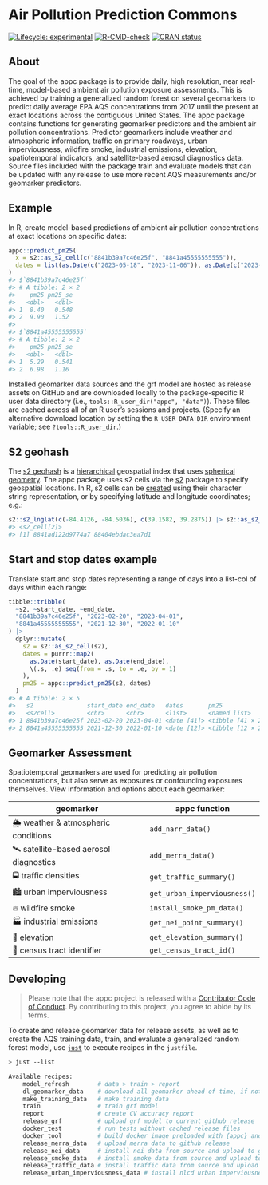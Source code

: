 
<!-- README.md is generated from README.Rmd. Please edit that file -->

# Air Pollution Prediction Commons

<!-- badges: start -->

[![Lifecycle:
experimental](https://img.shields.io/badge/lifecycle-experimental-orange.svg)](https://lifecycle.r-lib.org/articles/stages.html#experimental)
[![R-CMD-check](https://github.com/geomarker-io/appc/actions/workflows/R-CMD-check.yaml/badge.svg)](https://github.com/geomarker-io/appc/actions/workflows/R-CMD-check.yaml)
[![CRAN
status](https://www.r-pkg.org/badges/version/appc)](https://CRAN.R-project.org/package=appc)
<!-- badges: end -->

## About

The goal of the appc package is to provide daily, high resolution, near
real-time, model-based ambient air pollution exposure assessments. This
is achieved by training a generalized random forest on several
geomarkers to predict daily average EPA AQS concentrations from 2017
until the present at exact locations across the contiguous United
States. The appc package contains functions for generating geomarker
predictors and the ambient air pollution concentrations. Predictor
geomarkers include weather and atmospheric information, traffic on
primary roadways, urban imperviousness, wildfire smoke, industrial
emissions, elevation, spatiotemporal indicators, and satellite-based
aerosol diagnostics data. Source files included with the package train
and evaluate models that can be updated with any release to use more
recent AQS measurements and/or geomarker predictors.

## Example

In R, create model-based predictions of ambient air pollution
concentrations at exact locations on specific dates:

``` r
appc::predict_pm25(
  x = s2::as_s2_cell(c("8841b39a7c46e25f", "8841a45555555555")),
  dates = list(as.Date(c("2023-05-18", "2023-11-06")), as.Date(c("2023-06-22", "2023-08-15")))
)
#> $`8841b39a7c46e25f`
#> # A tibble: 2 × 2
#>    pm25 pm25_se
#>   <dbl>   <dbl>
#> 1  8.40   0.548
#> 2  9.90   1.52 
#> 
#> $`8841a45555555555`
#> # A tibble: 2 × 2
#>    pm25 pm25_se
#>   <dbl>   <dbl>
#> 1  5.29   0.541
#> 2  6.98   1.16
```

Installed geomarker data sources and the grf model are hosted as release
assets on GitHub and are downloaded locally to the package-specific R
user data directory (i.e., `tools::R_user_dir("appc", "data")`). These
files are cached across all of an R user’s sessions and projects.
(Specify an alternative download location by setting the
`R_USER_DATA_DIR` environment variable; see `?tools::R_user_dir`.)

## S2 geohash

The [s2 geohash](https://s2geometry.io/) is a
[hierarchical](https://s2geometry.io/devguide/s2cell_hierarchy.html)
geospatial index that uses [spherical
geometry](https://s2geometry.io/about/overview). The appc package uses
s2 cells via the [s2](https://r-spatial.github.io/s2/) package to
specify geospatial locations. In R, s2 cells can be
[created](https://r-spatial.github.io/s2/reference/s2_cell.html#ref-examples)
using their character string representation, or by specifying latitude
and longitude coordinates; e.g.:

``` r
s2::s2_lnglat(c(-84.4126, -84.5036), c(39.1582, 39.2875)) |> s2::as_s2_cell()
#> <s2_cell[2]>
#> [1] 8841ad122d9774a7 88404ebdac3ea7d1
```

## Start and stop dates example

Translate start and stop dates representing a range of days into a
list-col of days within each range:

``` r
tibble::tribble(
  ~s2, ~start_date, ~end_date,
  "8841b39a7c46e25f", "2023-02-20", "2023-04-01",
  "8841a45555555555", "2021-12-30", "2022-01-10"
) |>
  dplyr::mutate(
    s2 = s2::as_s2_cell(s2),
    dates = purrr::map2(
      as.Date(start_date), as.Date(end_date),
      \(.s, .e) seq(from = .s, to = .e, by = 1)
    ),
    pm25 = appc::predict_pm25(s2, dates)
  )
#> # A tibble: 2 × 5
#>   s2               start_date end_date   dates       pm25             
#>   <s2cell>         <chr>      <chr>      <list>      <named list>     
#> 1 8841b39a7c46e25f 2023-02-20 2023-04-01 <date [41]> <tibble [41 × 2]>
#> 2 8841a45555555555 2021-12-30 2022-01-10 <date [12]> <tibble [12 × 2]>
```

## Geomarker Assessment

Spatiotemporal geomarkers are used for predicting air pollution
concentrations, but also serve as exposures or confounding exposures
themselves. View information and options about each geomarker:

| geomarker                             | appc function                |
|---------------------------------------|------------------------------|
| 🌦 weather & atmospheric conditions    | `add_narr_data()`            |
| 🛰 satellite-based aerosol diagnostics | `add_merra_data()`           |
| 🚍 traffic densities                  | `get_traffic_summary()`      |
| 🏙 urban imperviousness                | `get_urban_imperviousness()` |
| 🔥 wildfire smoke                     | `install_smoke_pm_data()`    |
| 🏭 industrial emissions               | `get_nei_point_summary()`    |
| 🗻 elevation                          | `get_elevation_summary()`    |
| 🔗 census tract identifier            | `get_census_tract_id()`      |

## Developing

> Please note that the appc project is released with a [Contributor Code
> of Conduct](http://geomarker.io/appc/CODE_OF_CONDUCT.html). By
> contributing to this project, you agree to abide by its terms.

To create and release geomarker data for release assets, as well as to
create the AQS training data, train, and evaluate a generalized random
forest model, use [`just`](https://just.systems/man/en/) to execute
recipes in the `justfile`.

``` sh
> just --list

Available recipes:
    model_refresh        # data > train > report
    dl_geomarker_data    # download all geomarker ahead of time, if not already cached
    make_training_data   # make training data
    train                # train grf model
    report               # create CV accuracy report
    release_grf          # upload grf model to current github release
    docker_test          # run tests without cached release files
    docker_tool          # build docker image preloaded with {appc} and data
    release_merra_data   # upload merra data to github release
    release_nei_data     # install nei data from source and upload to github release
    release_smoke_data   # install smoke data from source and upload to github release
    release_traffic_data # install traffic data from source and upload to github release
    release_urban_imperviousness_data # install nlcd urban imperviousness data from source and upload to github release
```
